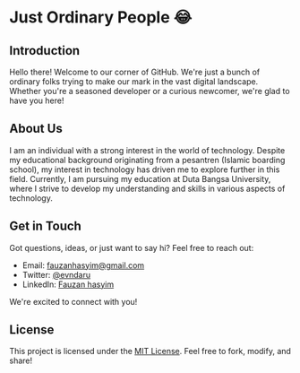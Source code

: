 # Just Ordinary People 😂

## Introduction
Hello there! Welcome to our corner of GitHub. We're just a bunch of ordinary folks trying to make our mark in the vast digital landscape. Whether you're a seasoned developer or a curious newcomer, we're glad to have you here!

## About Us
I am an individual with a strong interest in the world of technology. Despite my educational background originating from a pesantren (Islamic boarding school), my interest in technology has driven me to explore further in this field. Currently, I am pursuing my education at Duta Bangsa University, where I strive to develop my understanding and skills in various aspects of technology.


## Get in Touch
Got questions, ideas, or just want to say hi? Feel free to reach out:

- Email: fauzanhasyim@gmail.com
- Twitter: [@evndaru](https://twitter.com/evndaru)
- LinkedIn: [Fauzan hasyim](https://www.linkedin.com/in/fauzan-hasyim-808a58217)

We're excited to connect with you!


## License
This project is licensed under the [MIT License](link-to-license). Feel free to fork, modify, and share!

